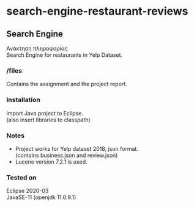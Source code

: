 # search-engine-restaurant-reviews

## Search Engine
Ανάκτηση πληροφορίας  
Search Engine for restaurants in Yelp Dataset.

### /files
Contains the assignment and the project report.

### Installation
Import Java project to Eclipse.  
(also insert libraries to classpath)

### Notes
- Project works for Yelp dataset 2018, json format.  
(contains business.json and review.json)  
- Lucene version 7.2.1 is used.

### Tested on
Eclipse 2020-03  
JavaSE-11 (openjdk 11.0.9.1)
